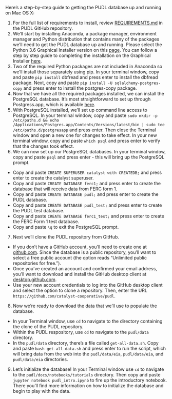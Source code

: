 Here’s a step-by-step guide to getting the PUDL database up and running on Mac OS X:

1. For the full list of requirements to install, review [REQUIREMENTS.md](https://github.com/catalyst-cooperative/pudl/blob/master/REQUIREMENTS.md) in the PUDL GitHub repository.
2. We’ll start by installing Anaconda, a package manager, environment manager and Python distribution that contains many of the packages we’ll need to get the PUDL database up and running. Please select the Python 3.6 Graphical Installer version on this [page](https://www.continuum.io/downloads). You can follow a step by step guide to completing the installation on the Graphical Installer [here](https://docs.continuum.io/anaconda/install/mac-os#macos-graphical-install).
3. Two of the required Python packages are not included in Anaconda so we’ll install those separately using pip. In your terminal window, copy and paste `pip install` dbfread and press enter to install the dbfread package. Next, copy and paste `pip install -U sqlalchemy-postgres-copy` and press enter to install the postgres-copy package.
4. Now that we have all the required packages installed, we can install the PostgreSQL database. It’s most straightforward to set up through Postgress.app, which is available [here](http://postgresapp.com/).
5. With PostgreSQL installed, we’ll set up command line access to PostgreSQL. In your terminal window, copy and paste `sudo mkdir -p /etc/paths.d &&
echo /Applications/Postgres.app/Contents/Versions/latest/bin | sudo tee /etc/paths.d/postgresapp` and press enter. Then close the Terminal window and open a new one for changes to take effect. In your new terminal window, copy and paste `which psql` and press enter to verify that the changes took effect.
6. We can now set up our PostgreSQL databases. In your terminal window, copy and paste `psql` and press enter - this will bring up the PostgreSQL prompt.
  - Copy and paste `CREATE SUPERUSER catalyst with CREATEDB;` and press enter to create the catalyst superuser.
  - Copy and paste `CREATE DATABASE ferc1;` and press enter to create the database that will receive data from FERC form 1.
  - Copy and paste `CREATE DATABASE pudl;` and press enter to create the PUDL database.
  - Copy and paste `CREATE DATABASE pudl_test;` and press enter to create the PUDL test database.
  - Copy and paste `CREATE DATABASE ferc1_test;` and press enter to create the FERC Form 1 test database.
  - Copy and paste `\q` to exit the PostgreSQL prompt.
7. Next we’ll clone the PUDL repository from GitHub.
  - If you don’t have a GitHub account, you’ll need to create one at [github.com](github.com). Since the database is a public repository, you’ll want to select a free public account (the option reads “Unlimited public repositories for free.”).
  - Once you’ve created an account and confirmed your email address, you’ll want to download and install the GitHub desktop client at [desktop.github.com](desktop.github.com).
  - Use your new account credentials to log into the GitHub desktop client and select the option to clone a repository. Then, enter the URL `https://github.com/catalyst-cooperative/pudl`.
8. Now we’re ready to download the data that we’ll use to populate the database.
  - In your Terminal window, use `cd` to navigate to the directory containing the clone of the PUDL repository.
  - Within the PUDL respository, use `cd` to navigate to the `pudl/data` directory.
  - In the `pudl/data` directory, there’s a file called `get-all-data.sh`. Copy and paste `bash get-all-data.sh` and press enter to run the script, which will bring data from the web into the `pudl/data/eia`, `pudl/data/eia`, and `pudl/data/eia` directories.
9. Let’s initialize the database! In your Terminal window use `cd` to navigate to the `pudl/docs/notebooks/tutorials` directory. Then copy and paste `jupyter notebook pudl_intro.ipynb` to fire up the introductory notebook. There you’ll find more information on how to initialize the database and begin to play with the data.
